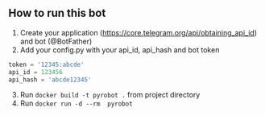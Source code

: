 ## How to run this bot

1. Create your application (https://core.telegram.org/api/obtaining_api_id) and bot (@BotFather)
2. Add your config.py with your api_id, api_hash and bot token
```python
token = '12345:abcde'
api_id = 123456
api_hash = 'abcde12345'
```
3. Run `docker build -t pyrobot .` from project directory
4. Run `docker run -d --rm  pyrobot`